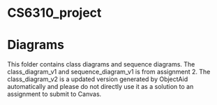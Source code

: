 # CS6310_project 
# Diagrams
This folder contains class diagrams and sequence diagrams.
The class_diagram_v1 and sequence_diagram_v1 is from assignment 2.
The class_diagram_v2 is a updated version generated by ObjectAid automatically and 
please do not directly use it as a solution to an assignment to submit to Canvas.
